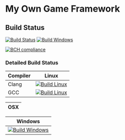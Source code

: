 # My Own Game Framework

## Build Status
[![Build Status](https://travis-ci.org/alexiynew/game_framework.svg?branch=master)](https://travis-ci.org/alexiynew/game_framework)
[![Build Windows](https://ci.appveyor.com/api/projects/status/github/alexiynew/game_framework?branch=master&svg=true)](https://ci.appveyor.com/project/alexiynew/game-framework)

[![BCH compliance](https://bettercodehub.com/edge/badge/alexiynew/game_framework?branch=master)](https://bettercodehub.com/)

### Detailed Build Status
| Compiler      | Linux |
|---------------|-------|
| Clang         | [![Build Linux](https://travis-matrix-badges.herokuapp.com/repos/alexiynew/game_framework/branches/master/1)](https://travis-ci.org/alexiynew/game_framework) |
| GCC           | [![Build Linux](https://travis-matrix-badges.herokuapp.com/repos/alexiynew/game_framework/branches/master/2)](https://travis-ci.org/alexiynew/game_framework) |

| OSX  |
|------|
 
| Windows |
|---------|
| [![Build Windows](https://ci.appveyor.com/api/projects/status/github/alexiynew/game_framework?branch=master&svg=true)](https://ci.appveyor.com/project/alexiynew/game-framework) |
